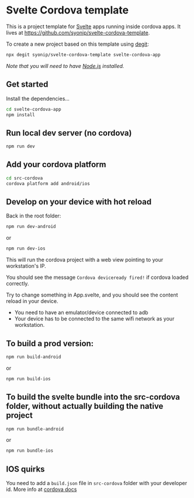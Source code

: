
# Svelte Cordova template

This is a project template for [Svelte](https://svelte.dev) apps running inside cordova apps. It lives at https://github.com/syonip/svelte-cordova-template.

To create a new project based on this template using [degit](https://github.com/Rich-Harris/degit):

```bash
npx degit syonip/svelte-cordova-template svelte-cordova-app
```

*Note that you will need to have [Node.js](https://nodejs.org) installed.*


## Get started

Install the dependencies...

```bash
cd svelte-cordova-app
npm install
```

## Run local dev server (no cordova)

```bash
npm run dev
```

## Add your cordova platform

```bash
cd src-cordova
cordova platform add android/ios
```

## Develop on your device with hot reload

Back in the root folder:
```bash
npm run dev-android
```
or
```bash
npm run dev-ios
```

This will run the cordova project with a web view pointing to your workstation's IP.

You should see the message `Cordova deviceready fired!` if cordova loaded correctly.

Try to change something in App.svelte, and you should see the content reload in your device.

* You need to have an emulator/device connected to adb 
* Your device has to be connected to the same wifi network as your workstation.

## To build a prod version:

```bash
npm run build-android
```
or
```bash
npm run build-ios
```

## To build the svelte bundle into the src-cordova folder, without actually building the native project
```bash
npm run bundle-android
```
or
```bash
npm run bundle-ios
```

## IOS quirks

You need to add a `build.json` file in `src-cordova` folder with your developer id. More info at [cordova docs](https://cordova.apache.org/docs/en/latest/guide/platforms/ios/)